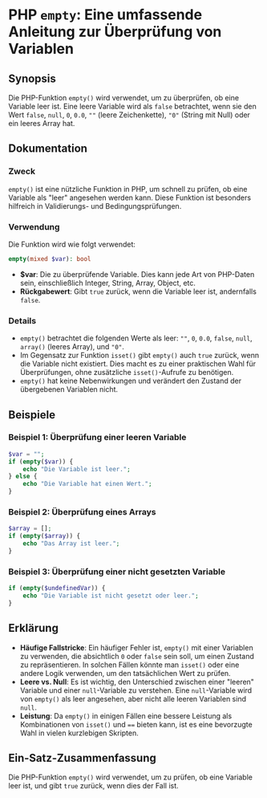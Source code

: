 <!--
Meta Description: # PHP `empty`: Eine umfassende Anleitung zur Überprüfung von Variablen ## Synopsis Die PHP-Funktion `empty()` wird verwendet, um zu überprüfen, ob ein...
Meta Keywords: variable, empty, ist, die, eine
-->

# PHP `empty`: Eine umfassende Anleitung zur Überprüfung von Variablen

## Synopsis
Die PHP-Funktion `empty()` wird verwendet, um zu überprüfen, ob eine Variable leer ist. Eine leere Variable wird als `false` betrachtet, wenn sie den Wert `false`, `null`, `0`, `0.0`, `""` (leere Zeichenkette), `"0"` (String mit Null) oder ein leeres Array hat.

## Dokumentation
### Zweck
`empty()` ist eine nützliche Funktion in PHP, um schnell zu prüfen, ob eine Variable als "leer" angesehen werden kann. Diese Funktion ist besonders hilfreich in Validierungs- und Bedingungsprüfungen.

### Verwendung
Die Funktion wird wie folgt verwendet:

```php
empty(mixed $var): bool
```

- **$var**: Die zu überprüfende Variable. Dies kann jede Art von PHP-Daten sein, einschließlich Integer, String, Array, Object, etc.
- **Rückgabewert**: Gibt `true` zurück, wenn die Variable leer ist, andernfalls `false`.

### Details
- `empty()` betrachtet die folgenden Werte als leer: `""`, `0`, `0.0`, `false`, `null`, `array()` (leeres Array), und `"0"`.
- Im Gegensatz zur Funktion `isset()` gibt `empty()` auch `true` zurück, wenn die Variable nicht existiert. Dies macht es zu einer praktischen Wahl für Überprüfungen, ohne zusätzliche `isset()`-Aufrufe zu benötigen.
- `empty()` hat keine Nebenwirkungen und verändert den Zustand der übergebenen Variablen nicht.

## Beispiele
### Beispiel 1: Überprüfung einer leeren Variable
```php
$var = "";
if (empty($var)) {
    echo "Die Variable ist leer.";
} else {
    echo "Die Variable hat einen Wert.";
}
```

### Beispiel 2: Überprüfung eines Arrays
```php
$array = [];
if (empty($array)) {
    echo "Das Array ist leer.";
}
```

### Beispiel 3: Überprüfung einer nicht gesetzten Variable
```php
if (empty($undefinedVar)) {
    echo "Die Variable ist nicht gesetzt oder leer.";
}
```

## Erklärung
- **Häufige Fallstricke**: Ein häufiger Fehler ist, `empty()` mit einer Variablen zu verwenden, die absichtlich `0` oder `false` sein soll, um einen Zustand zu repräsentieren. In solchen Fällen könnte man `isset()` oder eine andere Logik verwenden, um den tatsächlichen Wert zu prüfen.
- **Leere vs. Null**: Es ist wichtig, den Unterschied zwischen einer "leeren" Variable und einer `null`-Variable zu verstehen. Eine `null`-Variable wird von `empty()` als leer angesehen, aber nicht alle leeren Variablen sind `null`.
- **Leistung**: Da `empty()` in einigen Fällen eine bessere Leistung als Kombinationen von `isset()` und `==` bieten kann, ist es eine bevorzugte Wahl in vielen kurzlebigen Skripten.

## Ein-Satz-Zusammenfassung
Die PHP-Funktion `empty()` wird verwendet, um zu prüfen, ob eine Variable leer ist, und gibt `true` zurück, wenn dies der Fall ist.